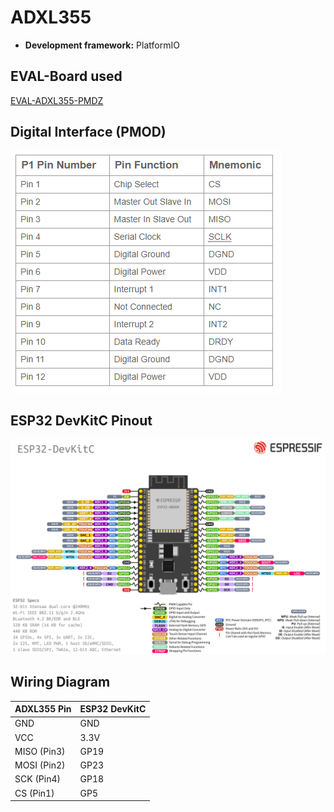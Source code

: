 # ADXL355 
- **Development framework:** PlatformIO
## EVAL-Board used
[EVAL-ADXL355-PMDZ](https://www.analog.com/en/design-center/evaluation-hardware-and-software/evaluation-boards-kits/EVAL-ADXL355-PMDZ.html#eb-overview)

## Digital Interface (PMOD)
![PMOD](./PMOD.PNG)

## ESP32 DevKitC Pinout 
![esp32 devkitc pinout](../esp32-devkitC-v4-pinout.png)

## Wiring Diagram
| ADXL355 Pin | ESP32 DevKitC |
|-------------|---------------|
| GND         | GND           |
| VCC         | 3.3V          |
| MISO (Pin3) | GP19          |
| MOSI (Pin2) | GP23          |
| SCK  (Pin4) | GP18          |
| CS   (Pin1) | GP5           |